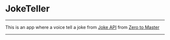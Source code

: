 # JokeTeller

***
This is an app where a voice tell a joke from [Joke API](https://sv443.net/jokeapi/v2/)
from  [Zero to Master ](https://academy.zerotomastery.io/p/javascript-projects)
*** 


